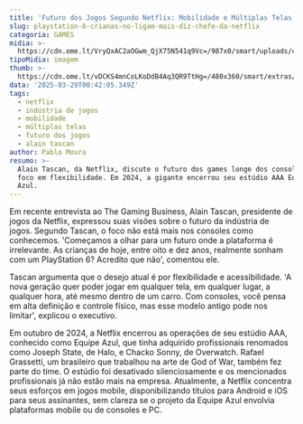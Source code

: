 ```yaml
---
title: 'Futuro dos Jogos Segundo Netflix: Mobilidade e Múltiplas Telas'
slug: playstation-6-crianas-no-ligam-mais-diz-chefe-da-netflix
categoria: GAMES
midia: >-
  https://cdn.ome.lt/VryQxAC2aOGwm_QjX75N541q9Vc=/987x0/smart/uploads/conteudo/fotos/Design_sem_nome_-_2025-03-28T200919.819.png
tipoMidia: imagem
thumb: >-
  https://cdn.ome.lt/vDCKS4mnCoLKoDdB4Aq3QR9TtHg=/480x360/smart/extras/conteudos/Design_sem_nome_-_2025-03-28T200919.819.png
data: '2025-03-29T00:42:05.349Z'
tags:
  - netflix
  - indústria de jogos
  - mobilidade
  - múltiplas telas
  - futuro dos jogos
  - alain tascan
author: Pablo Moura
resumo: >-
  Alain Tascan, da Netflix, discute o futuro dos games longe dos consoles, com
  foco em flexibilidade. Em 2024, a gigante encerrou seu estúdio AAA Equipe
  Azul.
---
```


Em recente entrevista ao The Gaming Business, Alain Tascan, presidente de jogos da Netflix, expressou suas visões sobre o futuro da indústria de jogos. Segundo Tascan, o foco não está mais nos consoles como conhecemos. 'Começamos a olhar para um futuro onde a plataforma é irrelevante. As crianças de hoje, entre oito e dez anos, realmente sonham com um PlayStation 6? Acredito que não', comentou ele.

Tascan argumenta que o desejo atual é por flexibilidade e acessibilidade. 'A nova geração quer poder jogar em qualquer tela, em qualquer lugar, a qualquer hora, até mesmo dentro de um carro. Com consoles, você pensa em alta definição e controle físico, mas esse modelo antigo pode nos limitar', explicou o executivo.

Em outubro de 2024, a Netflix encerrou as operações de seu estúdio AAA, conhecido como Equipe Azul, que tinha adquirido profissionais renomados como Joseph State, de Halo, e Chacko Sonny, de Overwatch. Rafael Grassetti, um brasileiro que trabalhou na arte de God of War, também fez parte do time. O estúdio foi desativado silenciosamente e os mencionados profissionais já não estão mais na empresa. Atualmente, a Netflix concentra seus esforços em jogos mobile, disponibilizando títulos para Android e iOS para seus assinantes, sem clareza se o projeto da Equipe Azul envolvia plataformas mobile ou de consoles e PC.
